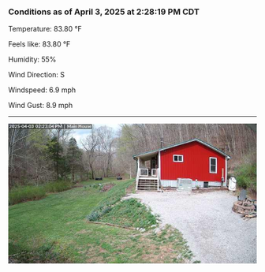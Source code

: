 ### Conditions as of April 3, 2025 at 2:28:19 PM CDT 

Temperature: 83.80 &deg;F

Feels like: 83.80 &deg;F

Humidity: 55%

Wind Direction: S

Windspeed: 6.9 mph

Wind Gust: 8.9 mph

---

<img src="./images/latest.jpeg"/>


